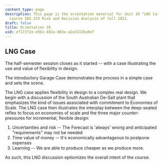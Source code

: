 ```yaml
---
content_type: page
description: This page is the orientation material for Unit 10 "LNG Case" in the MIT
  course IDS.333 Risk and Decision Analysis of fall 2021.
draft: false
title: Orientation 10
uid: ef171f2e-e5b1-481a-883a-a2a32136a9e7
---
```

## LNG Case

The half-semester session closes as it started -- with a case illustrating the use and value of flexibility in design.

The introductory Garage Case demonstrates the process in a simple case and sets the scene.

The LNG case applies flexibility in design to a complex real design. We begin with a discussion of the South Australian De-Salt plant that emphasizes the kind of issues associated with commitment to Economies of Scale. The LNG case then illustrates the interplay between the deep-seated reflex to focus on economies of scale and the three major counter-pressures for incremental, flexible design:

1. Uncertainties and risk -- The Forecast is 'always' wrong and anticipated "requirements" may not be needed
2. Time value of money -- It's economically advantageous to postpone expenses
3. Learning -- We are able to produce cheaper as we produce more.

As such, this LNG discussion epitomizes the overall intent of the course.